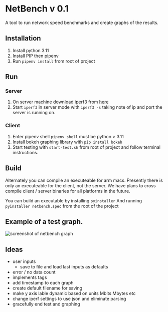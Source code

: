 # NetBench v 0.1
A tool to run network speed benchmarks and create graphs of the results.


## Installation
1. Install python 3.11
2. Install PIP then pipenv
4. Run `pipenv install` from root of project


## Run

### Server
1. On server machine download iperf3 from [here](https://iperf.fr/iperf-download.php)
2. Start `iperf3` in server mode with `iperf3 -s` taking note of ip and port the server is running on.
### Client
1. Enter pipenv shell `pipenv shell` must be python > 3.11
2. Install bokeh graphing library with `pip install bokeh`
3. Start testing with `start-test.sh` from root of project and follow terminal instructions.


## Build
Alternately you can compile an executeable for arm macs.  Presently there is only an executeable for the client, not the server.  We have plans to cross compile client / server binaries for all platforms in the future.

You can build an executable by installing `pyinstaller`
And running `pyinstaller netbench.spec` from the root of the project

## Example of a test graph.
![screenshot of netbench graph](<Screenshot 2024-06-24 at 8.47.41 PM.png>)


## Ideas
- user inputs
    - save to file and load last inputs as defaults
- error / no data count
- implements tags
- add timestamp to each graph
- create default filename for saving
- make y axis lable dynamic based on units Mbits Mbytes etc
- change iperf settings to use json and eliminate parsing
- gracefully end test and graphing
